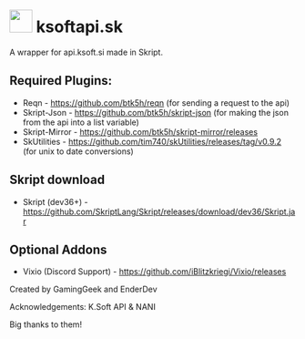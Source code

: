 # <img src="https://twemoji.maxcdn.com/2/72x72/1f36b.png" width="40"> ksoftapi.sk
A wrapper for api.ksoft.si made in Skript.

## Required Plugins:

* Reqn - https://github.com/btk5h/reqn (for sending a request to the api)
* Skript-Json - https://github.com/btk5h/skript-json (for making the json from the api into a list variable)
* Skript-Mirror - https://github.com/btk5h/skript-mirror/releases
* SkUtilities - https://github.com/tim740/skUtilities/releases/tag/v0.9.2 (for unix to date conversions)

## Skript download
* Skript (dev36+) - https://github.com/SkriptLang/Skript/releases/download/dev36/Skript.jar

## Optional Addons
* Vixio (Discord Support) - https://github.com/iBlitzkriegi/Vixio/releases

Created by GamingGeek and EnderDev

Acknowledgements: K.Soft API & NANI

Big thanks to them!
